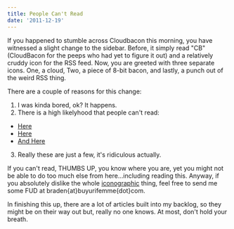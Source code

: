 ```yaml
---
title: People Can't Read
date: '2011-12-19'
---
```


If you happened to stumble across Cloudbacon this morning, you have witnessed
a slight change to the sidebar. Before, it simply read "CB" (CloudBacon for
the peeps who had yet to figure it out) and a relatively cruddy icon for the RSS
feed. Now, you are greeted with three separate icons. One, a cloud, Two, a piece of
8-bit bacon, and lastly, a punch out of the weird RSS thing.

There are a couple of reasons for this change:

1. I was kinda bored, ok? It happens.
2. There is a high likelyhood that people can't read:
  * [Here](http://detroit.cbslocal.com/2011/05/04/report-nearly-half-of-detroiters-cant-read/)
  * [Here](http://www.life360.com/blog/rich-americans-cant-read-peoples-emotions/)
  * [And Here](http://thestir.cafemom.com/food_party/129526/white_coke_cans_pulled_because)
3. Really these are just a few, it's ridiculous actually.

If you can't read, THUMBS UP, you know where you are, yet you might not be able
to do too much else from here...including reading this. Anyway, if you absolutely
dislike the whole [iconographic](http://en.wikipedia.org/wiki/Iconography) thing,
feel free to send me some FUD at braden{at}buyurifemme{dot}com.

In finishing this up, there are a lot of articles built into my backlog, so they
might be on their way out but, really no one knows. At most, don't hold your breath.
